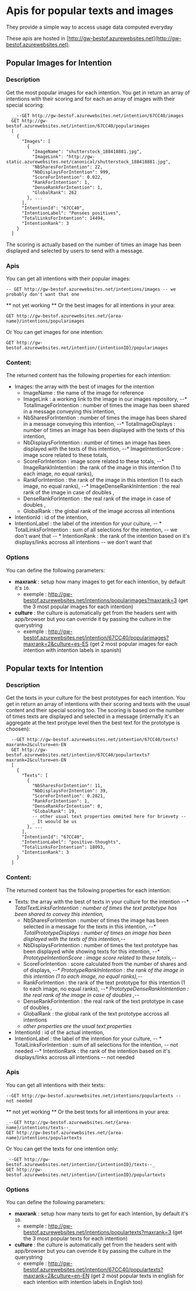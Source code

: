 # Apis for popular texts and images

They provide a simple way to access usage data computed everyday

These apis are hosted in [http://gw-bestof.azurewebsites.net](http://gw-bestof.azurewebsites.net).

## Popular Images for Intention

### Description
Get the most popular images for each intention. You get in return an array of intentions with their scoring and for each an array of images with 
their special scoring:
      
      __--GET http://gw-bestof.azurewebsites.net/intention/67CC40/images
      GET http://gw-bestof.azurewebsites.net/intention/67CC40/popularimages
      [
        {
          "Images": [
            {
              "ImageName": "shutterstock_188418881.jpg",
              "ImageLink": "http://gw-static.azurewebsites.net/canonical/shutterstock_188418881.jpg",
              "NbSharesForIntention": 22,
              "NbDisplaysForIntention": 999,
              "ScoreForIntention": 0.022,
              "RankForIntention": 1,
              "DenseRankForIntention": 1,
              "GlobalRank": 262
            }, ...
          ],
          "IntentionId": "67CC40",
          "IntentionLabel": "Pensées positives",
          "TotalLinksForIntention": 14494,
          "IntentionRank": 3
        }
      ]

The scoring is actually based on the number of times an image has been displayed and selected by users to send with a message.

### Apis

You can get all intentions with their popular images:

    -- GET http://gw-bestof.azurewebsites.net/intentions/images -- we probably don't want that one
 
** not yet working ** Or the best images for all intentions in your area:

    GET http://gw-bestof.azurewebsites.net/{area-name}/intentions/popularimages
    
Or  You can get images for one intention:

    GET http://gw-bestof.azurewebsites.net/intention/{intentionID}/popularimages

### Content:

The returned content has the following properties for each intention:

* Images: the array with the best of images for the intention
  * ImageName : the name of the image for reference
  * ImageLink : a working link to the image in our images repository,
  --* TotalImageForIntention : number of times the image has been shared in a message conveying this intention,
  * NbSharesForIntention : number of times the image has been shared in a message conveying this intention,
  --* TotalImageDisplays : number of times an image has been displayed with the texts of this intention,
  * NbDisplaysForIntention : number of times an image has been displayed with the texts of this intention,
  --* ImageIntentionScore : image score related to these totals,
  * ScoreForIntention : image score related to these totals,
  --* ImageRankInIntention : the rank of the image in this intention (1 to each image, no equal ranks),
  * RankForIntention : the rank of the image in this intention (1 to each image, no equal ranks),
  --* ImageDenseRankInIntention : the real rank of the image in case of doubles ,
  * DenseRankForIntention : the real rank of the image in case of doubles ,
  * GlobalRank : the global rank of the image accross all intentions
* IntentionId : id of the intention,
* IntentionLabel : the label of the intention for your culture,
-- * TotalLinksForIntention : sum of all selections for the intention, -- we don't want that
-- * IntentionRank : the rank of the intention based on it's displays/links accross all intentions -- we don't want that

### Options

You can define the following parameters:

* **maxrank** : setup how many images to get for each intention, by default it's `10`.
  * exemple : http://gw-bestof.azurewebsites.net/intentions/popularimages?maxrank=3 (get the 3 most popular images for each intention)
* **culture** : the culture is automatically get from the headers sent with app/browser but you can override it by passing the culture in the querystring
  * exemple : http://gw-bestof.azurewebsites.net/intention/67CC40/popularimages?maxrank=2&culture=es-ES (get 2 most popular images for each intention with intention labels in spanish)
  
  
## Popular  texts for Intention

### Description
Get the texts in your culture for the best prototypes for each intention. You get in return an array of intentions with their scoring and
texts with the usual content and their special scoring too. The scoring is based on the number of times texts are displayed and selected in
a message (internally it's an aggregate at the text protype level then the best text for the prototype is choosen):

      --GET http://gw-bestof.azurewebsites.net/intention/67CC40/texts?maxrank=2&culture=en-EN
      GET http://gw-bestof.azurewebsites.net/intention/67CC40/populartexts?maxrank=2&culture=en-EN
      [
        {
          "Texts": [
            {
              "NbSharesForIntention": 11,
              "NbDisplaysForIntention": 39,
              "ScoreForIntention": 0.2821,
              "RankForIntention": 1,
              "DenseRankForIntention": 0,
              "GlobalRank": 19,
              -- other usual text properties ommited here for brievety --
              _ It woould be us
            }, ...
          ],
          "IntentionId": "67CC40",
          "IntentionLabel": "positive-thoughts",
          "TotalLinksForIntention": 18093,
          "IntentionRank": 3
        }
      ]

### Content:

The returned content has the following properties for each intention:

* Texts: the array with the best of texts in your culture for the intention
  _--* TotalTextLinksForIntention : number of times the text prototype has been shared to convey this intention,_
  * NbSharesForIntention : number of times the image has been selected in a message for the texts in this intention,
  _--* TotalPrototypeDisplays : number of times an image has been displayed with the texts of this intention,--_
  * NbDisplaysForIntention : number of times the text prototype has been displayed while showing texts for this intention,
  _--* PrototypeIntentionScore : image score related to these totals,--_
  * ScoreForIntention : score calculated from the number of shares and of displays,
  _--* PrototypeRankInIntention : the rank of the image in this intention (1 to each image, no equal ranks),_--
  * RankForIntention : the rank of the text prototype for this intention (1 to each image, no equal ranks),
  _--* PrototypeDenseRankInIntention : the real rank of the image in case of doubles ,--_
  * DenseRankForIntention : the real rank of the text prototype in case of doubles ,
  * GlobalRank : the global rank of the text prototype accross all intentions
  * _other properties are the usual text properties_
* IntentionId : id of the actual intention,
* IntentionLabel : the label of the intention for your culture,
-- * TotalLinksForIntention : sum of all selections for the intention, -- not needed
--* IntentionRank : the rank of the intention based on it's displays/links accross all intentions -- not needed


### Apis

You can get all intentions with their texts:

    --GET http://gw-bestof.azurewebsites.net/intentions/populartexts -- not needed
 
** not yet working ** Or the best texts for all intentions in your area:

    _--GET http://gw-bestof.azurewebsites.net/{area-name}/intentions/texts--_
    GET http://gw-bestof.azurewebsites.net/{area-name}/intentions/populartexts
    
Or  You can get the texts for one intention only:

    _--GET http://gw-bestof.azurewebsites.net/intention/{intentionID}/texts--_
    GET http://gw-bestof.azurewebsites.net/intention/{intentionID}/populartexts

### Options

You can define the following parameters:

* **maxrank** : setup how many texts to get for each intention, by default it's `10`.
  * exemple : http://gw-bestof.azurewebsites.net/intentions/populartexts?maxrank=3 (get the 3 most popular texts for each intention)
* **culture** : the culture is automatically get from the headers sent with app/browser but you can override it by passing the culture in the querystring
  * exemple : http://gw-bestof.azurewebsites.net/intention/67CC40/populartexts?maxrank=2&culture=en-EN (get 2 most popular texts in english for each intention with intention labels in English too)
   


